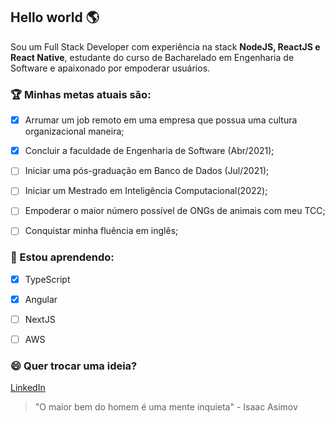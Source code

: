 ## Hello world 🌎

Sou um Full Stack Developer com experiência na stack **NodeJS, ReactJS e React Native**, estudante do curso de Bacharelado em Engenharia de Software e apaixonado por empoderar usuários.


### 🏆 Minhas metas atuais são:

- [x] Arrumar um job remoto em uma empresa que possua uma cultura organizacional maneira;

- [x] Concluir a faculdade de Engenharia de Software (Abr/2021);

- [ ] Iniciar uma pós-graduação em Banco de Dados (Jul/2021);

- [ ] Iniciar um Mestrado em Inteligência Computacional(2022);

- [ ] Empoderar o maior número possível de ONGs de animais com meu TCC;

- [ ] Conquistar minha fluência em inglês;

  
### 🔭 Estou aprendendo:

- [x] TypeScript

- [x] Angular

- [ ] NextJS

- [ ] AWS


### 😄 Quer trocar uma ideia?

[LinkedIn](https://www.linkedin.com/in/vmazon/)


>  "O maior bem do homem é uma mente inquieta" - Isaac Asimov
